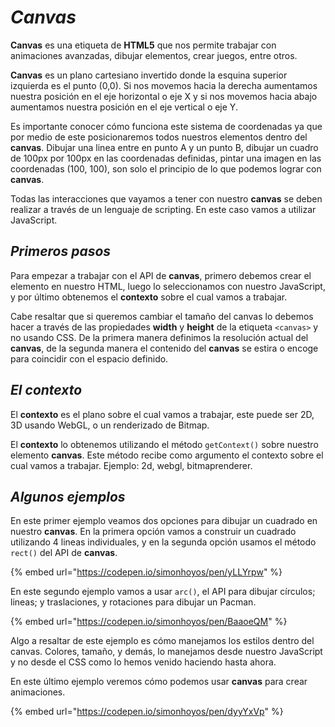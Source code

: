 # *Canvas*

**Canvas** es una etiqueta de **HTML5** que nos permite trabajar con animaciones avanzadas, dibujar elementos, crear juegos, entre otros.

**Canvas** es un plano cartesiano invertido donde la esquina superior izquierda es el punto (0,0). Si nos movemos hacia la derecha aumentamos nuestra posición en el eje horizontal o eje X y si nos movemos hacia abajo aumentamos nuestra posición en el eje vertical o eje Y.

Es importante conocer cómo funciona este sistema de coordenadas ya que por medio de este posicionaremos todos nuestros elementos dentro del **canvas**. Dibujar una linea entre en punto A y un punto B, dibujar un cuadro de 100px por 100px en las coordenadas definidas, pintar una imagen en las coordenadas (100, 100), son solo el principio de lo que podemos lograr con **canvas**.

Todas las interacciones que vayamos a tener con nuestro **canvas** se deben realizar a través de un lenguaje de scripting. En este caso vamos a utilizar JavaScript.

## *Primeros pasos*

Para empezar a trabajar con el API de **canvas**, primero debemos crear el elemento en nuestro HTML, luego lo seleccionamos con nuestro JavaScript, y por último obtenemos el **contexto** sobre el cual vamos a trabajar.

Cabe resaltar que si queremos cambiar el tamaño del canvas lo debemos hacer a través de las propiedades **width** y **height** de la etiqueta `<canvas>` y no usando CSS. De la primera manera definimos la resolución actual del **canvas**, de la segunda manera el contenido del **canvas** se estira o encoge para coincidir con el espacio definido.

## *El contexto*

El **contexto** es el plano sobre el cual vamos a trabajar, este puede ser 2D, 3D usando WebGL, o un renderizado de Bitmap.

El **contexto** lo obtenemos utilizando el método `getContext()` sobre nuestro elemento **canvas**. Este método recibe como argumento el contexto sobre el cual vamos a trabajar. Ejemplo: 2d, webgl, bitmaprenderer.

## *Algunos ejemplos*

En este primer ejemplo veamos dos opciones para dibujar un cuadrado en nuestro **canvas**. En la primera opción vamos a construir un cuadrado utilizando 4 lineas individuales, y en la segunda opción usamos el método `rect()` del API de **canvas**.

{% embed url="https://codepen.io/simonhoyos/pen/yLLYrpw" %}

En este segundo ejemplo vamos a usar `arc()`, el API para dibujar círculos; lineas; y traslaciones, y rotaciones para dibujar un Pacman.

{% embed url="https://codepen.io/simonhoyos/pen/BaaoeQM" %}

Algo a resaltar de este ejemplo es cómo manejamos los estilos dentro del canvas. Colores, tamaño, y demás, lo manejamos desde nuestro JavaScript y no desde el CSS como lo hemos venido haciendo hasta ahora.

En este último ejemplo veremos cómo podemos usar **canvas** para crear animaciones.

{% embed url="https://codepen.io/simonhoyos/pen/dyyYxVp" %}
